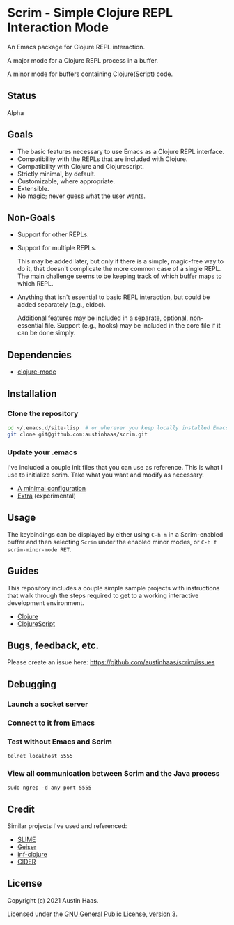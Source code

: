 # Scrim - Simple Clojure REPL Interaction Mode

An Emacs package for Clojure REPL interaction.

A major mode for a Clojure REPL process in a buffer.

A minor mode for buffers containing Clojure(Script) code.

## Status

Alpha

## Goals

* The basic features necessary to use Emacs as a Clojure REPL interface.
* Compatibility with the REPLs that are included with Clojure.
* Compatibility with Clojure and Clojurescript.
* Strictly minimal, by default.
* Customizable, where appropriate.
* Extensible.
* No magic; never guess what the user wants.

## Non-Goals

* Support for other REPLs.
* Support for multiple REPLs.

  This may be added later, but only if there is a simple, magic-free way to do it, that doesn't complicate the more common case of a single REPL. The main challenge seems to be keeping track of which buffer maps to which REPL.

* Anything that isn't essential to basic REPL interaction, but could be added separately (e.g., eldoc).

  Additional features may be included in a separate, optional, non-essential file. Support (e.g., hooks) may be included in the core file if it can be done simply.

## Dependencies

* [clojure-mode](https://github.com/clojure-emacs/clojure-mode/)

## Installation

### Clone the repository

```sh
cd ~/.emacs.d/site-lisp  # or wherever you keep locally installed Emacs packages
git clone git@github.com:austinhaas/scrim.git
```
### Update your .emacs

I've included a couple init files that you can use as reference. This is what I
use to initialize scrim. Take what you want and modify as necessary.

* [A minimal configuration](scrim-init-minimal.el)
* [Extra](scrim-init-extra.el) (experimental)

## Usage

The keybindings can be displayed by either using `C-h m` in a Scrim-enabled buffer and then
selecting `Scrim` under the enabled minor modes, or `C-h f scrim-minor-mode RET`.

## Guides

This repository includes a couple simple sample projects with instructions that walk through the
steps required to get to a working interactive development environment.

* [Clojure](clj-demo)
* [ClojureScript](cljs-demo)

## Bugs, feedback, etc.

Please create an issue here: https://github.com/austinhaas/scrim/issues

## Debugging

### Launch a socket server



### Connect to it from Emacs


### Test without Emacs and Scrim

```
telnet localhost 5555
```

### View all communication between Scrim and the Java process
```
sudo ngrep -d any port 5555
```

## Credit

Similar projects I've used and referenced:

* [SLIME](https://common-lisp.net/project/slime/)
* [Geiser](http://www.nongnu.org/geiser/)
* [inf-clojure](https://github.com/clojure-emacs/inf-clojure)
* [CIDER](https://github.com/clojure-emacs/cider)

## License

Copyright (c) 2021 Austin Haas.

Licensed under the [GNU General Public License, version 3](COPYING).
